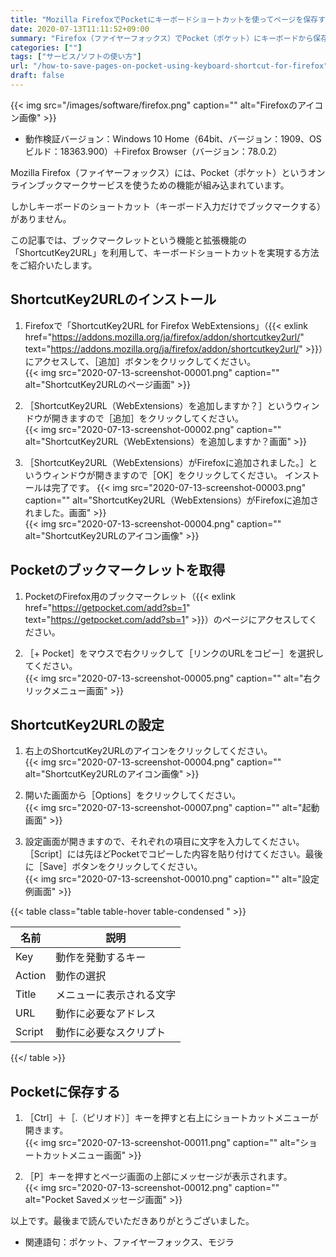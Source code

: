 ```yaml
---
title: "Mozilla FirefoxでPocketにキーボードショートカットを使ってページを保存する方法"
date: 2020-07-13T11:11:52+09:00
summary: "Firefox（ファイヤーフォックス）でPocket（ポケット）にキーボードから保存する方法をご紹介いたします。"
categories: [""]
tags: ["サービス/ソフトの使い方"]
url: "/how-to-save-pages-on-pocket-using-keyboard-shortcut-for-firefox"
draft: false
---
```


{{< img src="/images/software/firefox.png" caption="" alt="Firefoxのアイコン画像" >}}

- 動作検証バージョン：Windows 10 Home（64bit、バージョン：1909、OSビルド：18363.900）＋Firefox Browser（バージョン：78.0.2）

Mozilla Firefox（ファイヤーフォックス）には、Pocket（ポケット）というオンラインブックマークサービスを使うための機能が組み込まれています。

しかしキーボードのショートカット（キーボード入力だけでブックマークする）がありません。

この記事では、ブックマークレットという機能と拡張機能の「ShortcutKey2URL」を利用して、キーボードショートカットを実現する方法をご紹介いたします。

## ShortcutKey2URLのインストール

1. Firefoxで「ShortcutKey2URL for Firefox WebExtensions」（{{< exlink href="https://addons.mozilla.org/ja/firefox/addon/shortcutkey2url/" text="https://addons.mozilla.org/ja/firefox/addon/shortcutkey2url/" >}}）にアクセスして、［追加］ボタンをクリックしてください。  
{{< img src="2020-07-13-screenshot-00001.png" caption="" alt="ShortcutKey2URLのページ画面" >}}

2. ［ShortcutKey2URL（WebExtensions）を追加しますか？］というウィンドウが開きますので［追加］をクリックしてください。  
{{< img src="2020-07-13-screenshot-00002.png" caption="" alt="ShortcutKey2URL（WebExtensions）を追加しますか？画面" >}}

3. ［ShortcutKey2URL（WebExtensions）がFirefoxに追加されました。］というウィンドウが開きますので［OK］をクリックしてください。  インストールは完了です。
{{< img src="2020-07-13-screenshot-00003.png" caption="" alt="ShortcutKey2URL（WebExtensions）がFirefoxに追加されました。画面" >}}  
{{< img src="2020-07-13-screenshot-00004.png" caption="" alt="ShortcutKey2URLのアイコン画像" >}}

## Pocketのブックマークレットを取得

1. PocketのFirefox用のブックマークレット（{{< exlink href="https://getpocket.com/add?sb=1" text="https://getpocket.com/add?sb=1" >}}）のページにアクセスしてください。

2. ［+ Pocket］をマウスで右クリックして［リンクのURLをコピー］を選択してください。  
{{< img src="2020-07-13-screenshot-00005.png" caption="" alt="右クリックメニュー画面" >}}

## ShortcutKey2URLの設定

1. 右上のShortcutKey2URLのアイコンをクリックしてください。  
{{< img src="2020-07-13-screenshot-00004.png" caption="" alt="ShortcutKey2URLのアイコン画像" >}}

2. 開いた画面から［Options］をクリックしてください。  
{{< img src="2020-07-13-screenshot-00007.png" caption="" alt="起動画面" >}}

3. 設定画面が開きますので、それぞれの項目に文字を入力してください。［Script］には先ほどPocketでコピーした内容を貼り付けてください。最後に［Save］ボタンをクリックしてください。  
{{< img src="2020-07-13-screenshot-00010.png" caption="" alt="設定例画面" >}}

{{< table class="table table-hover table-condensed " >}}

名前|説明
---|---
Key|動作を発動するキー
Action|動作の選択
Title|メニューに表示される文字
URL|動作に必要なアドレス
Script|動作に必要なスクリプト

{{</ table >}}

## Pocketに保存する

1. ［Ctrl］＋［.（ピリオド）］キーを押すと右上にショートカットメニューが開きます。  
{{< img src="2020-07-13-screenshot-00011.png" caption="" alt="ショートカットメニュー画面" >}}

2. ［P］キーを押すとページ画面の上部にメッセージが表示されます。  
{{< img src="2020-07-13-screenshot-00012.png" caption="" alt="Pocket Savedメッセージ画面" >}}

以上です。最後まで読んでいただきありがとうございました。

- 関連語句：ポケット、ファイヤーフォックス、モジラ
